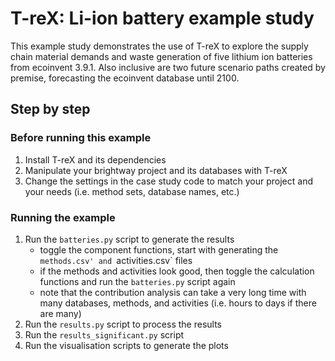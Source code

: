 # T-reX: Li-ion battery example study

This example study demonstrates the use of T-reX to explore the supply chain material demands and waste generation of five lithium ion batteries from ecoinvent 3.9.1. Also inclusive are two future scenario paths created by premise, forecasting the ecoinvent database until 2100.


## Step by step

### Before running this example

1. Install T-reX and its dependencies
2. Manipulate your brightway project and its databases with T-reX
3. Change the settings in the case study code to match your project and your needs (i.e. method sets, database names, etc.)

### Running the example

1. Run the `batteries.py` script to generate the results
   * toggle the component functions, start with generating the `methods.csv' and `activities.csv` files
   * if the methods and activities look good, then toggle the calculation functions and run the `batteries.py` script again
   * note that the contribution analysis can take a very long time with many databases, methods, and activities (i.e. hours to days if there are many)
2. Run the `results.py` script to process the results
3. Run the `results_significant.py` script
4. Run the visualisation scripts to generate the plots
